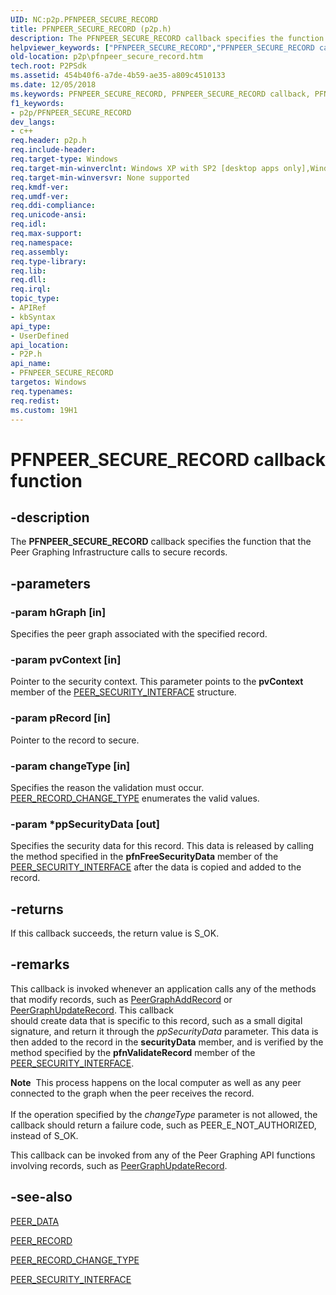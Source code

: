 ```yaml
---
UID: NC:p2p.PFNPEER_SECURE_RECORD
title: PFNPEER_SECURE_RECORD (p2p.h)
description: The PFNPEER_SECURE_RECORD callback specifies the function that the Peer Graphing Infrastructure calls to secure records.helpviewer_keywords: ["PFNPEER_SECURE_RECORD","PFNPEER_SECURE_RECORD callback","PFNPEER_SECURE_RECORD callback function [Peer Networking]","p2p.pfnpeer_secure_record","p2p/PFNPEER_SECURE_RECORD"]
old-location: p2p\pfnpeer_secure_record.htm
tech.root: P2PSdk
ms.assetid: 454b40f6-a7de-4b59-ae35-a809c4510133
ms.date: 12/05/2018
ms.keywords: PFNPEER_SECURE_RECORD, PFNPEER_SECURE_RECORD callback, PFNPEER_SECURE_RECORD callback function [Peer Networking], p2p.pfnpeer_secure_record, p2p/PFNPEER_SECURE_RECORD
f1_keywords:
- p2p/PFNPEER_SECURE_RECORD
dev_langs:
- c++
req.header: p2p.h
req.include-header: 
req.target-type: Windows
req.target-min-winverclnt: Windows XP with SP2 [desktop apps only],Windows XP with SP1 with the Advanced Networking Pack forWindows XP
req.target-min-winversvr: None supported
req.kmdf-ver: 
req.umdf-ver: 
req.ddi-compliance: 
req.unicode-ansi: 
req.idl: 
req.max-support: 
req.namespace: 
req.assembly: 
req.type-library: 
req.lib: 
req.dll: 
req.irql: 
topic_type:
- APIRef
- kbSyntax
api_type:
- UserDefined
api_location:
- P2P.h
api_name:
- PFNPEER_SECURE_RECORD
targetos: Windows
req.typenames: 
req.redist: 
ms.custom: 19H1
---
```


# PFNPEER_SECURE_RECORD callback function


## -description


The <b>PFNPEER_SECURE_RECORD</b> callback specifies the function that the Peer Graphing Infrastructure calls     to secure records.


## -parameters




### -param hGraph [in]

Specifies the peer graph associated with the specified record.


### -param pvContext [in]

Pointer to the security context. This parameter  points to the <b>pvContext</b> member of the <a href="https://docs.microsoft.com/windows/desktop/api/p2p/ns-p2p-peer_security_interface">PEER_SECURITY_INTERFACE</a> structure.


### -param pRecord [in]

Pointer to the record to secure.


### -param changeType [in]

Specifies the reason the validation must occur.     <a href="https://docs.microsoft.com/windows/desktop/api/p2p/ne-p2p-peer_record_change_type">PEER_RECORD_CHANGE_TYPE</a> enumerates the valid values.


### -param *ppSecurityData [out]

Specifies the security data for this record. This data is released by calling the method specified in the <b>pfnFreeSecurityData</b> member of the <a href="https://docs.microsoft.com/windows/desktop/api/p2p/ns-p2p-peer_security_interface">PEER_SECURITY_INTERFACE</a> after the data is copied and added to the record.


## -returns



If this callback succeeds, the return value is S_OK.




## -remarks



This callback is invoked whenever an application calls any of the methods that modify records, such as <a href="https://docs.microsoft.com/windows/desktop/api/p2p/nf-p2p-peergraphaddrecord">PeerGraphAddRecord</a> or <a href="https://docs.microsoft.com/windows/desktop/api/p2p/nf-p2p-peergraphupdaterecord">PeerGraphUpdateRecord</a>. This callback  
should create  data that is specific to this record, such as a small digital signature, and return it through the <i>ppSecurityData</i> parameter.
This data is then  added to the record in the <b>securityData</b> member, and is  verified by the method specified by the <b>pfnValidateRecord</b> member of the <a href="https://docs.microsoft.com/windows/desktop/api/p2p/ns-p2p-peer_security_interface">PEER_SECURITY_INTERFACE</a>.

<div class="alert"><b>Note</b>  This process happens on the local computer as well as any peer connected to the graph when the peer receives the record.</div>
<div> </div>
 If the operation specified by the <i>changeType</i> parameter is not allowed, the callback should return a failure code, such as PEER_E_NOT_AUTHORIZED,  instead of S_OK.

This callback can be invoked from any of the Peer Graphing API functions involving records, such as <a href="https://docs.microsoft.com/windows/desktop/api/p2p/nf-p2p-peergraphupdaterecord">PeerGraphUpdateRecord</a>. 




## -see-also




<a href="https://docs.microsoft.com/windows/desktop/api/p2p/ns-p2p-peer_data">PEER_DATA</a>



<a href="https://docs.microsoft.com/windows/desktop/api/p2p/ns-p2p-peer_record">PEER_RECORD</a>



<a href="https://docs.microsoft.com/windows/desktop/api/p2p/ne-p2p-peer_record_change_type">PEER_RECORD_CHANGE_TYPE</a>



<a href="https://docs.microsoft.com/windows/desktop/api/p2p/ns-p2p-peer_security_interface">PEER_SECURITY_INTERFACE</a>
 

 


